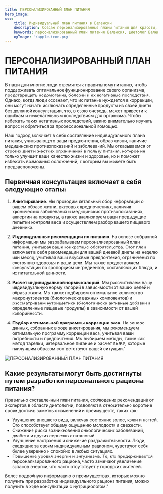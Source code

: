 ```yaml
---
title: ПЕРСОНАЛИЗИРОВАННЫЙ ПЛАН ПИТАНИЯ
hero_image: 
seo:
    title: Индивидуальный план питания в Валенсии
    description: Создаю персонализированные планы питания для красоты, здоровья и энергии. Помогу скорректировать вес и улучшить самочувствие.
    keywords: персонализированный план питания Валенсия, диетолог Валенсия, правильное питание
    ogImage: '/apple-icon.png'
---
```

# ПЕРСОНАЛИЗИРОВАННЫЙ ПЛАН ПИТАНИЯ

В наши дни многие люди стремятся к правильному питанию, чтобы поддерживать оптимальное функционирование своего организма, предотвращать недомогания, болезни и их негативные последствия. Однако, когда люди осознают, что их питание нуждается в коррекции, они могут начать исключать определенные продукты из своей диеты без должной консультации, что, в свою очередь, может привести к ошибкам и нежелательным последствиям для организма. Чтобы избежать таких негативных последствий, важно внимательно изучить вопрос и обратиться за профессиональной помощью.

Наш подход включает в себя составление индивидуального плана питания, учитывающего ваши предпочтения, образ жизни, наличие медицинских противопоказаний и заболеваний. Мы отказываемся от строгих диет и жестких ограничений в пользу питания, которое не только улучшит ваше качество жизни и здоровье, но и поможет избежать возможных осложнений, к которым вы можете быть предрасположены.

## Первичная консультация включает в себя следующие этапы:

1. **Анкетирование**. Мы проводим детальный сбор информации о вашем образе жизни, вкусовых предпочтениях, наличии хронических заболеваний и медицинских противопоказаниях, аллергии на продукты, а также анализируем ваши предыдущие попытки контроля веса и осуществляем разбор вашего пищевого дневника.

2. **Индивидуальные рекомендации по питанию**. На основе собранной информации мы разрабатываем персонализированный план питания, учитывая ваши конкретные обстоятельства. Этот план включает в себя рекомендации для вашей дневной диеты на неделю или месяц, учитывая ваши вкусовые предпочтения, ограничения по состоянию здоровья и ваши цели. Мы также предоставляем консультации по пропорциям ингредиентов, составляющих блюда, и их питательной ценности.

3. **Расчет индивидуальной нормы калорий**. Мы рассчитываем вашу индивидуальную норму калорий в зависимости от ваших целей и образа жизни. Мы также подбираем оптимальное количество макронутриентов (биологически важных компонентов) и рассматриваем нутрицевтики (биологически активные добавки и определенные пищевые продукты) в зависимости от вашей калорийности.

4. **Подбор оптимальной программы коррекции веса**. На основе данных, собранных в ходе анкетирования, мы рекомендуем оптимальную программу коррекции веса, учитывая ваши потребности и предпочтения. Мы выбираем методы, такие как метод тарелки, интервальное питание и расчет КБЖУ, которые наилучшим образом соответствуют вашей ситуации."

![ПЕРСОНАЛИЗИРОВАННЫЙ ПЛАН ПИТАНИЯ](/images/posts/nutriciologiya-2.JPG "ПЕРСОНАЛИЗИРОВАННЫЙ ПЛАН ПИТАНИЯ")

## Какие результаты могут быть достигнуты путем разработки персонального рациона питания?

Правильно составленный план питания, соблюдение рекомендаций от экспертов в области диетологии, позволяют в относительно короткие сроки достичь заметных изменений и преимуществ, таких как:

- Улучшение внешнего вида, включая состояние волос, кожи и ногтей. Это способствует общему ощущению молодости и свежести.
- Снижение риска возникновения онкологических заболеваний, диабета и других серьезных патологий.
- Улучшение настроения и снижение раздражительности. Люди, следящие за своим индивидуальным рационом, чувствуют себя более уверенно и спокойно в любых ситуациях.
- Повышение уровня энергии и энтузиазма. Те, кто придерживается персонализированного рациона, часто замечают увеличение запасов энергии, что часто отсутствует у городских жителей.

Более подробную информацию о преимуществах, которые можно получить при разработке индивидуального рациона питания, можно получить в ходе консультации с нутрициологом."